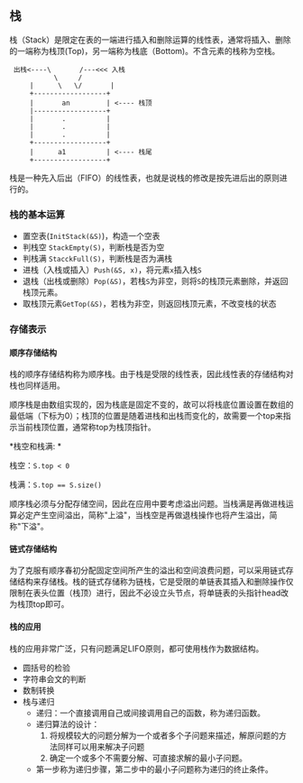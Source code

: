 ## 栈
栈（Stack）是限定在表的一端进行插入和删除运算的线性表，通常将插入、删除的一端称为栈顶(Top)，另一端称为栈底（Bottom)。不含元素的栈称为空栈。

```  
 出栈<----\       /---<<< 入栈
           \     /
     |      \   \/       |
     +------------------+
     |       an         | <---- 栈顶
     |------------------+
     |       .          |
     |       .          |
     |       .          |
     +------------------+
     |      a1          | <---- 栈尾
     +------------------+
```

栈是一种先入后出（FIFO）的线性表，也就是说栈的修改是按先进后出的原则进行的。

### 栈的基本运算
* 置空表(```InitStack(&S)```)，构造一个空表
* 判栈空 ```StackEmpty(S)```，判断栈是否为空
* 判栈满 ```StacckFull(S)```，判断栈是否为满栈
* 进栈（入栈或插入）```Push(&S, x)```，将元素```x```插入栈```S```
* 退栈（出栈或删除）```Pop(&S)```，若栈```S```为非空，则将```S```的栈顶元素删除，并返回栈顶元素。
* 取栈顶元素```GetTop(&S)```，若栈为非空，则返回栈顶元素，不改变栈的状态


### 存储表示

#### 顺序存储结构
栈的顺序存储结构称为顺序栈。由于栈是受限的线性表，因此线性表的存储结构对栈也同样适用。

顺序栈是由数组实现的，因为栈底是固定不变的，故可以将栈底位置设置在数组的最低端（下标为0）；栈顶的位置是随着进栈和出栈而变化的，故需要一个top来指示当前栈顶位置，通常称top为栈顶指针。

*栈空和栈满: *

栈空：```S.top < 0```

栈满：```S.top == S.size()```


顺序栈必须与分配存储空间，因此在应用中要考虑溢出问题。当栈满是再做进栈运算必定产生空间溢出，简称"上溢"，当栈空是再做退栈操作也将产生溢出，简称"下溢"。

#### 链式存储结构

为了克服有顺序春初分配固定空间所产生的溢出和空间浪费问题，可以采用链式存储结构来存储栈。栈的链式存储称为链栈，它是受限的单链表其插入和删除操作仅限制在表头位置（栈顶）进行，因此不必设立头节点，将单链表的头指针head改为栈顶top即可。


#### 栈的应用

栈的应用非常广泛，只有问题满足LIFO原则，都可使用栈作为数据结构。

* 圆括号的检验
* 字符串会文的判断
* 数制转换
* 栈与递归
    * 递归：一个直接调用自己或间接调用自己的函数，称为递归函数。
    * 递归算法的设计：
        1. 将规模较大的问题分解为一个或者多个子问题来描述，解原问题的方法同样可以用来解决子问题
        2. 确定一个或多个不需要分解、可直接求解的最小子问题。
    * 第一步称为递归步骤，第二步中的最小子问题称为递归的终止条件。